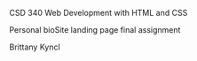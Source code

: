 CSD 340 Web Development with HTML and CSS

Personal bioSite landing page final assignment

Brittany Kyncl
